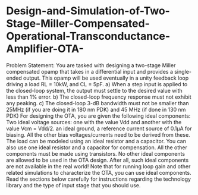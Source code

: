 # Design-and-Simulation-of-Two-Stage-Miller-Compensated-Operational-Transconductance-Amplifier-OTA-
Problem Statement: You are tasked with designing a two-stage Miller compensated opamp that takes in a differential input and provides a single-ended output. This opamp will be used eventually in a unity feedback loop driving a load RL = 10kW, and CL = 5pF. a) When a step input is applied to the closed-loop system, the output must settle to the desired value with less than 1% error. b) The closed-loop frequency response must not exhibit any peaking. c) The closed-loop 3-dB bandwidth must not be smaller than 25MHz (if you are doing it in 180 nm PDK) and 45 MHz (if done in 130 nm PDK) For designing the OTA, you are given the following ideal components: Two ideal voltage sources: one with the value Vdd and another with the value Vcm = Vdd/2. an ideal ground, a reference current source of 0.1μA for biasing. All the other bias voltages/currents need to be derived from these. The load can be modeled using an ideal resistor and a capacitor. You can also use one ideal resistor and a capacitor for compensation. All the other components must be made using transistors. No other ideal components are allowed to be used in the OTA design. After all, such ideal components are not available in the real world! Note that for running loop gain and other related simulations to characterize the OTA, you can use ideal components. Read the sections below carefully for instructions regarding the technology library and the type of input stage that you should use.

